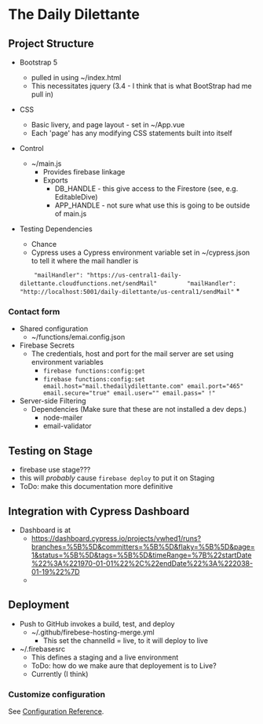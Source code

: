 # The Daily Dilettante

## Project Structure
* Bootstrap 5
  - pulled in using ~/index.html
  - This necessitates jquery (3.4 - I think that is what BootStrap had me pull in)
* CSS
  * Basic livery, and page layout - set in ~/App.vue
  * Each 'page' has any modifying CSS statements built into itself
* Control
  * ~/main.js
    * Provides firebase linkage
    * Exports 
      * DB_HANDLE - this give access to the Firestore (see, e.g. EditableDive)
      * APP_HANDLE - not sure what use this is going to be outside of main.js
* Testing Dependencies
  * Chance
  * Cypress uses a Cypress environment variable set in ~/cypress.json to tell it where the mail handler is
  
  ``    "mailHandler": "https://us-central1-daily-dilettante.cloudfunctions.net/sendMail"``
  ``        "mailHandler": "http://localhost:5001/daily-dilettante/us-central1/sendMail"``
  * 

### Contact form
* Shared configuration
  * ~/functions/emai.config.json
* Firebase Secrets
  * The credentials, host and port for the mail server are set using environment variables
    * ``firebase functions:config:get``
    * ``firebase functions:config:set email.host="mail.thedailydilettante.com" email.port="465" email.secure="true" email.user="" email.pass="
      !"``
* Server-side Filtering
  * Dependencies (Make sure that these are not installed a dev deps.)
    * node-mailer
    * email-validator
## Testing on Stage
* firebase use stage???
* this will _probably_ cause ``firebase deploy`` to put it on Staging
* ToDo: make this documentation more definitive

## Integration with Cypress Dashboard
* Dashboard is at 
  * https://dashboard.cypress.io/projects/vwhed1/runs?branches=%5B%5D&committers=%5B%5D&flaky=%5B%5D&page=1&status=%5B%5D&tags=%5B%5D&timeRange=%7B%22startDate%22%3A%221970-01-01%22%2C%22endDate%22%3A%222038-01-19%22%7D
  * 

## Deployment
* Push to GitHub invokes a build, test, and deploy
    * ~/.github/firebese-hosting-merge.yml
        * This set the channelId = live, to it will deploy to live
* ~/.firebasesrc
  * This defines a staging and a live environment
  * ToDo: how do we make aure that deployement is to Live?
  * Currently (I think)


### Customize configuration
See [Configuration Reference](https://cli.vuejs.org/config/).
